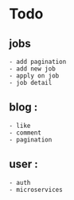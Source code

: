# Todo 

## jobs

    - add pagination
    - add new job
    - apply on job
    - job detail

## blog :

    - like
    - comment
    - pagination

## user :

    - auth
    - microservices
